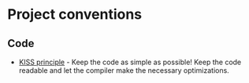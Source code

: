 # Project conventions

## Code

- [KISS principle](https://en.wikipedia.org/wiki/KISS_principle) - Keep the code as simple as possible!
  Keep the code readable and let the compiler make the necessary optimizations.


